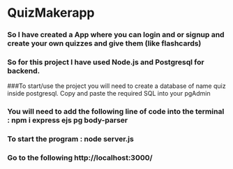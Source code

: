 # QuizMakerapp
### So I have created a App where you can login and or signup and create your own quizzes and give them (like flashcards) 
### So for this project I have used Node.js and Postgresql for backend.
###To start/use the project you will need to create a database of name quiz inside postgresql. Copy and paste the required SQL into your pgAdmin
### You will need to add the following line of code into the terminal : npm i express ejs pg body-parser 
### To start the program : node server.js 
### Go to the following http://localhost:3000/
